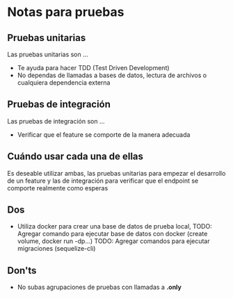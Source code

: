 # Notas para pruebas

## Pruebas unitarias
Las pruebas unitarias son ...
- Te ayuda para hacer TDD (Test Driven Development)
- No dependas de llamadas a bases de datos, lectura de archivos o cualquiera dependencia externa

## Pruebas de integración
Las pruebas de integración son ...
- Verificar que el feature se comporte de la manera adecuada

## Cuándo usar cada una de ellas
Es deseable utilizar ambas, las pruebas unitarias para empezar el desarrollo de un feature y 
las de integración para verificar que el endpoint se comporte realmente como esperas

## Dos
- Utiliza docker para crear una base de datos de prueba local,
TODO: Agregar comando para ejecutar base de datos con docker (create volume, docker run -dp...)
TODO: Agregar comandos para ejecutar migraciones (sequelize-cli)

## Don'ts
- No subas agrupaciones de pruebas con llamadas a **.only**
